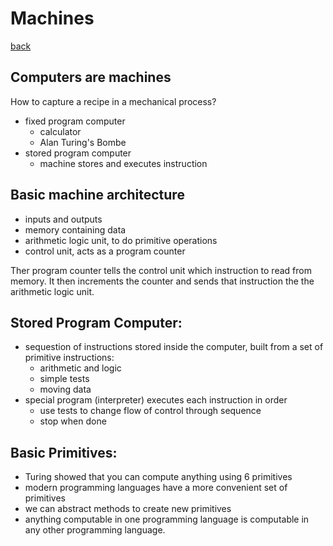 # Machines
[back](./)

## Computers are machines
How to capture a recipe in a mechanical process?
- fixed program computer
	- calculator
	- Alan Turing's Bombe
- stored program computer
	- machine stores and executes instruction

## Basic machine architecture
- inputs and outputs
- memory containing data
- arithmetic logic unit, to do primitive operations
- control unit, acts as a program counter

Ther program counter tells the control unit which instruction to read from memory. It then increments the counter and sends that instruction the the arithmetic logic unit.

## Stored Program Computer:
- sequestion of instructions stored inside the computer, built from a set of primitive instructions:
	- arithmetic and logic
	- simple tests
	- moving data
- special program (interpreter) executes each instruction in order
	- use tests to change flow of control through sequence
	- stop when done

## Basic Primitives:
- Turing showed that you can compute anything using 6 primitives
- modern programming languages have a more convenient set of primitives
- we can abstract methods to create new primitives
- anything computable in one programming language is computable in any other programming language.